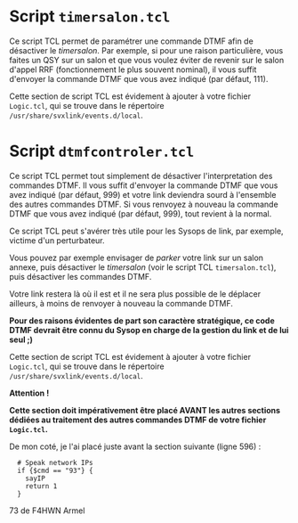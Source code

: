 # Script `timersalon.tcl`

Ce script TCL permet de paramétrer une commande DTMF afin de désactiver le _timersalon_. Par exemple, si pour une raison particulière, vous faites un QSY sur un salon et que vous voulez éviter de revenir sur le salon d'appel RRF (fonctionnement le plus souvent nominal), il vous suffit d'envoyer la commande DTMF que vous avez indiqué (par défaut, 111).

Cette section de script TCL est évidement à ajouter à votre fichier `Logic.tcl`, qui se trouve dans le répertoire `/usr/share/svxlink/events.d/local`.

# Script `dtmfcontroler.tcl`

Ce script TCL permet tout simplement de désactiver l'interpretation des commandes DTMF. Il vous suffit d'envoyer la commande DTMF que vous avez indiqué (par défaut, 999) et votre link deviendra sourd à l'ensemble des autres commandes DTMF. Si vous renvoyez à nouveau la commande DTMF que vous avez indiqué (par défaut, 999), tout revient à la normal.

Ce script TCL peut s'avérer très utile pour les Sysops de link, par exemple, victime d'un perturbateur. 

Vous pouvez par exemple envisager de _parker_ votre link sur un salon annexe, puis désactiver le _timersalon_ (voir le script TCL `timersalon.tcl`), puis désactiver les commandes DTMF.

Votre link restera là où il est et il ne sera plus possible de le déplacer ailleurs, à moins de renvoyer à nouveau la commande DTMF.

**Pour des raisons évidentes de part son caractère stratégique, ce code DTMF devrait être connu du Sysop en charge de la gestion du link et de lui seul ;)**

Cette section de script TCL est évidement à ajouter à votre fichier `Logic.tcl`, qui se trouve dans le répertoire `/usr/share/svxlink/events.d/local`. 

**Attention !**

**Cette section doit impérativement être placé AVANT les autres sections dédiées au traitement des autres commandes DTMF de votre fichier `Logic.tcl`.**

De mon coté, je l'ai placé juste avant la section suivante (ligne 596) :

```
  # Speak network IPs
  if {$cmd == "93"} {
    sayIP
    return 1
  }
```


73 de F4HWN Armel

